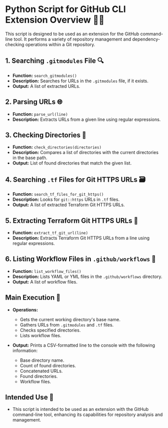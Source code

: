 # Python Script for GitHub CLI Extension Overview 🐍🔧

This script is designed to be used as an extension for the GitHub command-line tool. It performs a variety of repository management and dependency-checking operations within a Git repository.

## 1. Searching `.gitmodules` File 🔍

- **Function:** `search_gitmodules()`
- **Description:** Searches for URLs in the `.gitmodules` file, if it exists.
- **Output:** A list of extracted URLs.

## 2. Parsing URLs 🌐

- **Function:** `parse_url(line)`
- **Description:** Extracts URLs from a given line using regular expressions.

## 3. Checking Directories 📂

- **Function:** `check_directories(directories)`
- **Description:** Compares a list of directories with the current directories in the base path.
- **Output:** List of found directories that match the given list.

## 4. Searching `.tf` Files for Git HTTPS URLs 🗃️

- **Function:** `search_tf_files_for_git_https()`
- **Description:** Looks for `git::https` URLs in `.tf` files.
- **Output:** A list of extracted Terraform Git HTTPS URLs.

## 5. Extracting Terraform Git HTTPS URLs 📜

- **Function:** `extract_tf_git_url(line)`
- **Description:** Extracts Terraform Git HTTPS URLs from a line using regular expressions.

## 6. Listing Workflow Files in `.github/workflows` 🔄

- **Function:** `list_workflow_files()`
- **Description:** Lists YAML or YML files in the `.github/workflows` directory.
- **Output:** A list of workflow files.

## Main Execution 🚀

- **Operations:**
  - Gets the current working directory's base name.
  - Gathers URLs from `.gitmodules` and `.tf` files.
  - Checks specified directories.
  - Lists workflow files.

- **Output:** Prints a CSV-formatted line to the console with the following information:
  - Base directory name.
  - Count of found directories.
  - Concatenated URLs.
  - Found directories.
  - Workflow files.

## Intended Use 🎯

- This script is intended to be used as an extension with the GitHub command-line tool, enhancing its capabilities for repository analysis and management.
